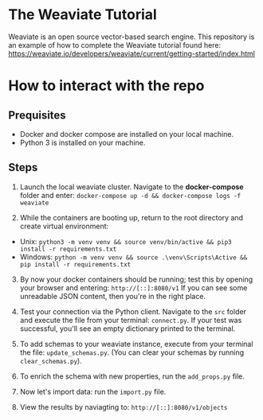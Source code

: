 # The Weaviate Tutorial
Weaviate is an open source vector-based search engine.
This repository is an example of how to complete the Weaviate tutorial found here: https://weaviate.io/developers/weaviate/current/getting-started/index.html

# How to interact with the repo

## Prequisites
- Docker and docker compose are installed on your local machine.
- Python 3 is installed on your machine.

## Steps
1. Launch the local weaviate cluster. Navigate to the __docker-compose__ folder and enter:
`docker-compose up -d && docker-compose logs -f weaviate`

2. While the containers are booting up, return to the root directory and create virtual environment:
  - Unix: `python3 -m venv venv && source venv/bin/active && pip3 install -r requirements.txt`
  - Windows: `python -m venv venv && source .\venv\Scripts\Active && pip install -r requirements.txt`

3. By now your docker containers should be running; test this by opening your browser and entering:
`http://[::]:8080/v1`
If you can see some unreadable JSON content, then you're in the right place.

4. Test your connection via the Python client. Navigate to the `src` folder and execute the file from your terminal: `connect.py`.
If your test was successful, you'll see an empty dictionary printed to the terminal.

5. To add schemas to your weaviate instance, execute from your terminal the file: `update_schemas.py`. (You can clear your schemas by running `clear_schemas.py`).

6. To enrich the schema with new properties, run the `add_props.py` file.

7. Now let's import data: run the `import.py` file.

8. View the results by naviagting to: `http://[::]:8080/v1/objects`
